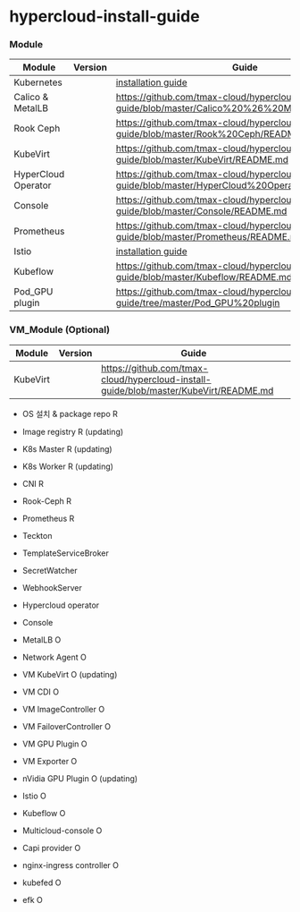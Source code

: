 # hypercloud-install-guide

### Module

| Module | Version | Guide |
| ------ | ------ | ------ |
| Kubernetes | | [installation guide](https://github.com/tmax-cloud/hypercloud-install-guide/blob/master/Kubernetes/README.md) |
| Calico & MetalLB | | https://github.com/tmax-cloud/hypercloud-install-guide/blob/master/Calico%20%26%20MetalLB/README.md |
| Rook Ceph | | https://github.com/tmax-cloud/hypercloud-install-guide/blob/master/Rook%20Ceph/README.md |
| KubeVirt | | https://github.com/tmax-cloud/hypercloud-install-guide/blob/master/KubeVirt/README.md |
| HyperCloud Operator | | https://github.com/tmax-cloud/hypercloud-install-guide/blob/master/HyperCloud%20Operator/README.md |
| Console | | https://github.com/tmax-cloud/hypercloud-install-guide/blob/master/Console/README.md |
| Prometheus | | https://github.com/tmax-cloud/hypercloud-install-guide/blob/master/Prometheus/README.md |
| Istio | | [installation guide](https://github.com/tmax-cloud/hypercloud-install-guide/blob/master/istio/README.md) |
| Kubeflow | | https://github.com/tmax-cloud/hypercloud-install-guide/blob/master/Kubeflow/README.md |
| Pod_GPU plugin | | https://github.com/tmax-cloud/hypercloud-install-guide/tree/master/Pod_GPU%20plugin |


### VM_Module (Optional)
| Module | Version | Guide |
| ------ | ------ | ------ |
| KubeVirt | | https://github.com/tmax-cloud/hypercloud-install-guide/blob/master/KubeVirt/README.md |


* OS 설치 & package repo    R
* Image registry            R (updating)
* K8s Master                R (updating)
* K8s Worker    R (updating)
* CNI           R
* Rook-Ceph     R
* Prometheus    R
* Teckton
* TemplateServiceBroker
* SecretWatcher
* WebhookServer
* Hypercloud operator
* Console

* MetalLB   O
* Network Agent O
* VM KubeVirt  O (updating)
* VM CDI       O
* VM ImageController   O
* VM FailoverController   O
* VM GPU Plugin O
* VM Exporter   O
* nVidia GPU Plugin   O (updating)
* Istio     O
* Kubeflow  O
* Multicloud-console  O
* Capi provider O
* nginx-ingress controller O
* kubefed O
* efk   O
